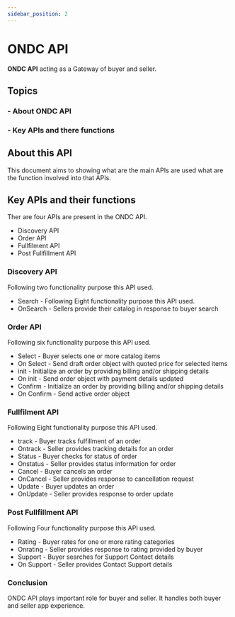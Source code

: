 ```yaml
---
sidebar_position: 2
---
```


# ONDC API

**ONDC API** acting as a Gateway of buyer and seller.

## Topics
### -  About ONDC API 
### -  Key APIs and there functions




## About this API 

This document aims to showing what are the main APIs are used what are the function involved into that APIs.

## Key APIs and their functions

Ther are four APIs are present in the ONDC API.

- Discovery API 
- Order API
- Fullfilment API
- Post Fullfillment API

### Discovery API

Following two functionality purpose this API used.

  - Search - Following Eight functionality purpose this API used.
  - OnSearch - Sellers provide their catalog in response to buyer search
  
### Order API

Following six functionality purpose this API used.

  - Select - Buyer selects one or more catalog items
  - On Select - Send draft order object with quoted price for selected items
  - init - Initialize an order by providing billing and/or shipping details
  - On init - Send order object with payment details updated
  - Confirm - Initialize an order by providing billing and/or shipping details
  - On Confirm - Send active order object

  ### Fullfilment API

Following Eight functionality purpose this API used.

  - track - Buyer tracks fulfillment of an order
  - Ontrack - Seller provides tracking details for an order
  - Status - Buyer checks for status of order
  - Onstatus - Seller provides status information for order
  - Cancel - Buyer cancels an order
  - OnCancel - Seller provides response to cancellation request
  - Update - Buyer updates an order
  - OnUpdate - Seller provides response to order update

  ### Post Fullfillment API

  Following Four functionality purpose this API used.

  - Rating - Buyer rates for one or more rating categories
  - Onrating - Seller provides response to rating provided by buyer
  - Support - Buyer searches for Support Contact details
  - On Support - Seller provides Contact Support details

### Conclusion 
 ONDC API plays important role for buyer and seller. It handles both buyer and  seller app experience.